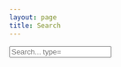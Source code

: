```yaml
---
layout: page
title: Search
---
```


<form class="bs-component">
                    <div class="form-group">
                        <input class="form-control" id="focusedInput" placeholder="Search... type="text">
                    </div>
</form>	

<ol id="results-container">
<ol>


  <!-- script pointing to search.js -->
  <script src="{{ site.baseurl }}/assets/js/search.js"></script>

  <script>
  var sjs = SimpleJekyllSearch({
    searchInput: document.getElementById('focusedInput'),
    resultsContainer: document.getElementById('results-container'),
    json: '{{ site.baseurl }}/search.json'
  })
  </script>
